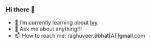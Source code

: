 ### Hi there 👋

<!--
**raghuveerbhat/raghuveerbhat** is a ✨ _special_ ✨ repository because its `README.md` (this file) appears on your GitHub profile.

Here are some ideas to get you started:
-->

- 🌱 I’m currently learning about [Ivy](https://github.com/unifyai/ivy).
- 💬 Ask me about anything!!!
- 📫 How to reach me: raghuveer.9bhat[AT]gmail.com

